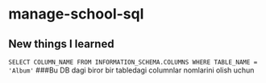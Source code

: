 # manage-school-sql

## New things I learned

`SELECT COLUMN_NAME FROM INFORMATION_SCHEMA.COLUMNS WHERE TABLE_NAME = 'Album'`
###Bu DB dagi biror bir tabledagi columnlar nomlarini olish uchun
